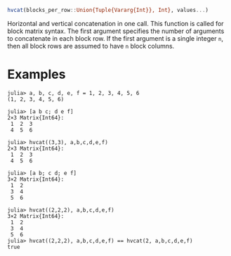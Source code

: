 ```julia
hvcat(blocks_per_row::Union{Tuple{Vararg{Int}}, Int}, values...)
```

Horizontal and vertical concatenation in one call. This function is called for block matrix syntax. The first argument specifies the number of arguments to concatenate in each block row. If the first argument is a single integer `n`, then all block rows are assumed to have `n` block columns.

# Examples

```jldoctest
julia> a, b, c, d, e, f = 1, 2, 3, 4, 5, 6
(1, 2, 3, 4, 5, 6)

julia> [a b c; d e f]
2×3 Matrix{Int64}:
 1  2  3
 4  5  6

julia> hvcat((3,3), a,b,c,d,e,f)
2×3 Matrix{Int64}:
 1  2  3
 4  5  6

julia> [a b; c d; e f]
3×2 Matrix{Int64}:
 1  2
 3  4
 5  6

julia> hvcat((2,2,2), a,b,c,d,e,f)
3×2 Matrix{Int64}:
 1  2
 3  4
 5  6
julia> hvcat((2,2,2), a,b,c,d,e,f) == hvcat(2, a,b,c,d,e,f)
true
```
